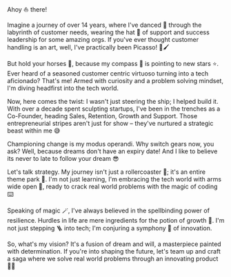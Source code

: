 Ahoy ⛵ there!

Imagine a journey of over 14 years, where I've danced 💃 through the labyrinth of customer needs, wearing the hat 🤠 of support and success leadership for some amazing orgs. If you've ever thought customer handling is an art, well, I've practically been Picasso! 🎨🖌️

But hold your horses 🐎, because my compass 🧭 is pointing to new stars ⭐. Ever heard of a seasoned customer centric virtuoso turning into a tech aficionado? That's me! Armed with curiosity and a problem solving mindset, I'm diving headfirst into the tech world.

Now, here comes the twist: I wasn't just steering the ship; I helped build it. With over a decade spent sculpting startups, I've been in the trenches as a Co-Founder, heading Sales, Retention, Growth and Support. Those entrepreneurial stripes aren't just for show – they've nurtured a strategic beast within me 😅

Championing change is my modus operandi. Why switch gears now, you ask? Well, because dreams don't have an expiry date! And I like to believe its never to late to follow your dream 😎

Let's talk strategy. My journey isn't just a rollercoaster 🎢; it's an entire theme park 🎪. I'm not just learning, I'm embracing the tech world with arms wide open 👐, ready to crack real world problems with the magic of coding ⌨️

Speaking of magic 🪄, I've always believed in the spellbinding power of resilience. Hurdles in life are mere ingredients for the potion of growth 🚀. I'm not just stepping 🪜 into tech; I'm conjuring a symphony 🎹 of innovation.

So, what's my vision? It's a fusion of dream and will, a masterpiece painted with determination. If you're into shaping the future, let's team up and craft a saga where we solve real world problems through an innovating product 👨‍💻
